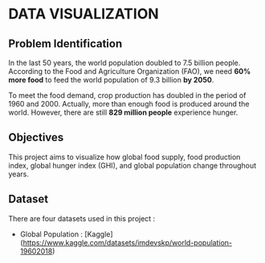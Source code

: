 # DATA VISUALIZATION

## Problem Identification
In the last 50 years, the world population doubled to 7.5 billion people. According to the Food and Agriculture Organization (FAO), we need **60% more food** to feed the world population of 9.3 billion **by 2050**.  

To meet the food demand, crop production has doubled in the period of 1960 and 2000. Actually, more than enough food is produced around the world. However, there are still **829 million people** experience hunger.

## Objectives
This project aims to visualize how global food supply, food production index, global hunger index (GHI), and global population change throughout years.

## Dataset
There are four datasets used in this project :
- Global Population : [Kaggle] (https://www.kaggle.com/datasets/imdevskp/world-population-19602018)
